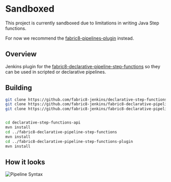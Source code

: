# Sandboxed

This project is currently sandboxed due to limitations in writing Java Step functions.

For now we recommend the [fabric8-pipelines-plugin](https://github.com/fabric8-jenkins/fabric8-pipelines-plugin) instead.

## Overview

Jenkins plugin for the [fabric8-declarative-pipeline-step-functions](https://github.com/fabric8-jenkins/fabric8-declarative-pipeline-step-functions) so they can be used in scripted or declarative pipelines.


## Building

```bash
git clone https://github.com/fabric8-jenkins/declarative-step-functions-api.git
git clone https://github.com/fabric8-jenkins/fabric8-declarative-pipeline-step-functions.git
git clone https://github.com/fabric8-jenkins/fabric8-declarative-pipeline-step-functions-plugin.git


cd declarative-step-functions-api
mvn install
cd ../fabric8-declarative-pipeline-step-functions
mvn install
cd ../fabric8-declarative-pipeline-step-functions-plugin
mvn install
```


## How it looks


![Pipeline Syntax](https://issues.jenkins-ci.org/secure/attachment/40422/pipline-syntax-snippet-generator.png)